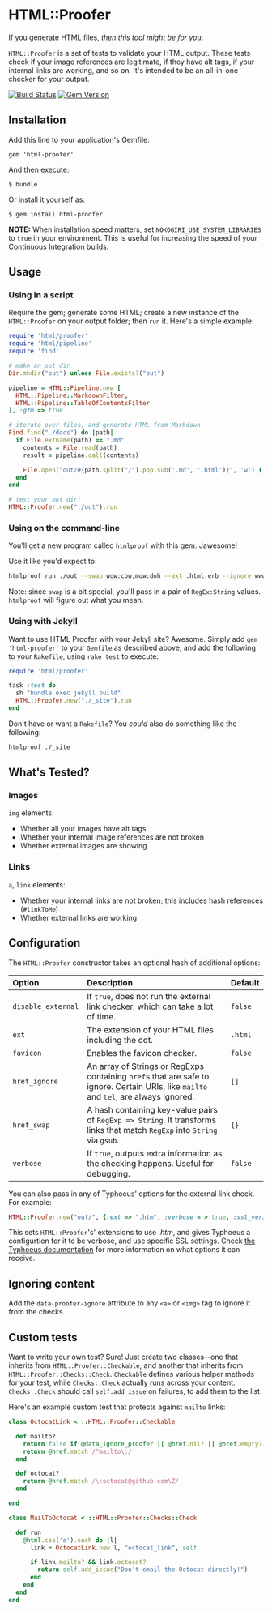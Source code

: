 # HTML::Proofer

If you generate HTML files, _then this tool might be for you_.

`HTML::Proofer` is a set of tests to validate your HTML output. These tests check if your image references are legitimate, if they have alt tags, if your internal links are working, and so on. It's intended to be an all-in-one checker for your output.

[![Build Status](https://travis-ci.org/gjtorikian/html-proofer.png?branch=master)](https://travis-ci.org/gjtorikian/html-proofer) [![Gem Version](https://badge.fury.io/rb/html-proofer.png)](http://badge.fury.io/rb/html-proofer)

## Installation

Add this line to your application's Gemfile:

    gem 'html-proofer'

And then execute:

    $ bundle

Or install it yourself as:

    $ gem install html-proofer

**NOTE:** When installation speed matters, set `NOKOGIRI_USE_SYSTEM_LIBRARIES` to `true` in your environment. This is useful for increasing the speed of your Continuous Integration builds.

## Usage

### Using in a script

Require the gem; generate some HTML; create a new instance of the `HTML::Proofer` on
your output folder; then `run` it. Here's a simple example:

```ruby
require 'html/proofer'
require 'html/pipeline'
require 'find'

# make an out dir
Dir.mkdir("out") unless File.exists?("out")

pipeline = HTML::Pipeline.new [
  HTML::Pipeline::MarkdownFilter,
  HTML::Pipeline::TableOfContentsFilter
], :gfm => true

# iterate over files, and generate HTML from Markdown
Find.find("./docs") do |path|
  if File.extname(path) == ".md"
    contents = File.read(path)
    result = pipeline.call(contents)

    File.open("out/#{path.split("/").pop.sub('.md', '.html')}", 'w') { |file| file.write(result[:output].to_s) }
  end
end

# test your out dir!
HTML::Proofer.new("./out").run
```

### Using on the command-line

You'll get a new program called `htmlproof` with this gem. Jawesome!

Use it like you'd expect to:

``` bash
htmlproof run ./out --swap wow:cow,mow:doh --ext .html.erb --ignore www.github.com
```

Note: since `swap` is a bit special, you'll pass in a pair of `RegEx:String` values.
`htmlproof` will figure out what you mean.

### Using with Jekyll

Want to use HTML Proofer with your Jekyll site? Awesome. Simply add `gem 'html-proofer'`
to your `Gemfile` as described above, and add the following to your `Rakefile`,
using `rake test` to execute:

```ruby
require 'html/proofer'

task :test do
  sh "bundle exec jekyll build"
  HTML::Proofer.new("./_site").run
end
```

Don't have or want a `Rakefile`? You _could_ also do something like the following:

```bash
htmlproof ./_site
```

## What's Tested?

### Images

`img` elements:

* Whether all your images have alt tags
* Whether your internal image references are not broken
* Whether external images are showing

### Links

`a`, `link` elements:

* Whether your internal links are not broken; this includes hash references (`#linkToMe`)
* Whether external links are working

## Configuration

The `HTML::Proofer` constructor takes an optional hash of additional options:

| Option | Description | Default |
| :----- | :---------- | :------ |
| `disable_external` | If `true`, does not run the external link checker, which can take a lot of time. | `false` |
| `ext` | The extension of your HTML files including the dot. | `.html` |
| `favicon` | Enables the favicon checker. | `false` |
| `href_ignore` | An array of Strings or RegExps containing `href`s that are safe to ignore. Certain URIs, like `mailto` and `tel`, are always ignored. | `[]` |
| `href_swap` | A hash containing key-value pairs of `RegExp => String`. It transforms links that match `RegExp` into `String` via `gsub`. | `{}` |
| `verbose` | If `true`, outputs extra information as the checking happens. Useful for debugging. | `false` |

You can also pass in any of Typhoeus' options for the external link check. For example:

``` ruby
HTML::Proofer.new("out/", {:ext => ".htm", :verbose = > true, :ssl_verifyhost => 2 })
```

This sets `HTML::Proofer`'s' extensions to use _.htm_, and gives Typhoeus a configurtion for it to be verbose, and use specific SSL settings. Check [the Typhoeus documentation](https://github.com/typhoeus/typhoeus#other-curl-options) for more information on what options it can receive.

## Ignoring content

Add the `data-proofer-ignore` attribute to any `<a>` or `<img>` tag to ignore it from the checks.

## Custom tests

Want to write your own test? Sure! Just create two classes--one that inherits from `HTML::Proofer::Checkable`, and another that inherits from `HTML::Proofer::Checks::Check`. `Checkable` defines various helper methods for your test, while `Checks::Check` actually runs across your content. `Checks::Check` should call `self.add_issue` on failures, to add them to the list.

Here's an example custom test that protects against `mailto` links:

``` ruby
class OctocatLink < ::HTML::Proofer::Checkable

  def mailto?
    return false if @data_ignore_proofer || @href.nil? || @href.empty?
    return @href.match /^mailto\:/
  end

  def octocat?
    return @href.match /\:octocat@github.com\Z/
  end

end

class MailToOctocat < ::HTML::Proofer::Checks::Check

  def run
    @html.css('a').each do |l|
      link = OctocatLink.new l, "octocat_link", self

      if link.mailto? && link.octocat?
        return self.add_issue("Don't email the Octocat directly!")
      end
    end
  end
end
```
